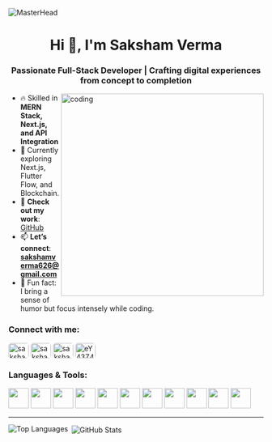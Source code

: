 ![MasterHead](https://miro.medium.com/v2/resize:fit:1192/1*jXusXvCfxECPU_Jh9S_E3w.jpeg)

<h1 align="center">Hi 👋, I'm Saksham Verma</h1>
<h3 align="center">Passionate Full-Stack Developer | Crafting digital experiences from concept to completion</h3>

<img align="right" alt="coding" width="400" src="https://gifdb.com/images/high/animated-man-computer-coding-nae6mec378lsg1i3.gif">

- 🔥 Skilled in **MERN Stack, Next.js, and API Integration**
- 🌱 Currently exploring Next.js, Flutter Flow, and Blockchain.
- 💼 **Check out my work**: [GitHub](https://github.com/saksham0712)
- 📫 **Let’s connect**: **sakshamverma626@gmail.com**
- 🎉 Fun fact: I bring a sense of humor but focus intensely while coding.

<h3 align="left">Connect with me:</h3> <p align="left"> <a href="https://linkedin.com/in/saksham-verma-" target="blank"><img align="center" src="https://raw.githubusercontent.com/rahuldkjain/github-profile-readme-generator/master/src/images/icons/Social/linked-in-alt.svg" alt="saksham-verma-" height="30" width="40" style="background-color:white; border-radius: 5px;" /></a> <a href="https://instagram.com/sakshamverma712" target="blank"><img align="center" src="https://raw.githubusercontent.com/rahuldkjain/github-profile-readme-generator/master/src/images/icons/Social/instagram.svg" alt="sakshamverma712" height="30" width="40" style="background-color:white; border-radius: 5px;" /></a> <a href="https://www.leetcode.com/saksham712" target="blank"><img align="center" src="https://raw.githubusercontent.com/rahuldkjain/github-profile-readme-generator/master/src/images/icons/Social/leet-code.svg" alt="saksham712" height="30" width="40" style="background-color:white; border-radius: 5px;" /></a> <a href="https://discord.gg/eY43Z4bw" target="blank"><img align="center" src="https://raw.githubusercontent.com/rahuldkjain/github-profile-readme-generator/master/src/images/icons/Social/discord.svg" alt="eY43Z4bw" height="30" width="40" style="background-color:white; border-radius: 5px;" /></a> </p>

<h3 align="left">Languages & Tools:</h3>
<p align="left">
  <img src="https://img.icons8.com/color/48/000000/html-5.png" height="40" width="40"/>
  <img src="https://img.icons8.com/color/48/000000/css3.png" height="40" width="40"/>
  <img src="https://img.icons8.com/color/48/000000/javascript.png" height="40" width="40"/>
  <img src="https://img.icons8.com/color/48/000000/react-native.png" height="40" width="40"/>
  <img src="https://img.icons8.com/color/48/000000/nodejs.png" height="40" width="40"/>
  <img src="https://img.icons8.com/color/48/000000/mongodb.png" height="40" width="40"/>
  <img src="https://img.icons8.com/color/48/000000/redux.png" height="40" width="40"/>
  <img src="https://img.icons8.com/color/48/000000/bootstrap.png" height="40" width="40"/>
  <img src="https://img.icons8.com/color/48/000000/figma.png" height="40" width="40"/>
  <img src="https://img.icons8.com/color/48/000000/docker.png" height="40" width="40"/>
  <img src="https://img.icons8.com/color/48/000000/nextjs.png" height="40" width="40"/>
</p>


---

<p><img align="left" src="https://github-readme-stats.vercel.app/api/top-langs?username=saksham0712&show_icons=true&locale=en&layout=compact" alt="Top Languages" /></p>

<p>&nbsp;<img align="center" src="https://github-readme-stats.vercel.app/api?username=saksham0712&show_icons=true&locale=en" alt="GitHub Stats" /></p>
